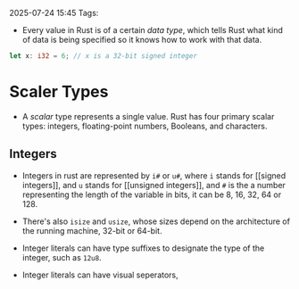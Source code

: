 2025-07-24 15:45
Tags: 

- Every value in Rust is of a certain _data type_, which tells Rust what kind of data is being specified so it knows how to work with that data.

```rust
let x: i32 = 6; // x is a 32-bit signed integer
```

# Scaler Types

- A _scalar_ type represents a single value. Rust has four primary scalar types: integers, floating-point numbers, Booleans, and characters.

## Integers

- Integers in rust are represented by `i#` or `u#`, where `i` stands for [[signed integers]], and `u` stands for [[unsigned integers]], and `#` is the a number representing the length of the variable in bits, it can be 8, 16, 32, 64 or 128.

- There's also `isize` and `usize`, whose sizes depend on the architecture of the running machine, 32-bit or 64-bit.

- Integer literals can have type suffixes to designate the type of the integer, such as `12u8`.

- Integer literals can have visual seperators, 